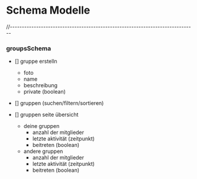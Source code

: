 # Schema Modelle
//------------------------------------------------------------------------------

### groupsSchema

- [] gruppe erstelln
    - foto
    - name
    - beschreibung
    - private (boolean)

- [] gruppen (suchen/filtern/sortieren)

- [] gruppen seite übersicht
    - deine gruppen
        - anzahl der mitglieder
        - letzte aktivität (zeitpunkt)
        - beitreten (boolean)
    - andere gruppen
        - anzahl der mitglieder
        - letzte aktivität (zeitpunkt)
        - beitreten (boolean)